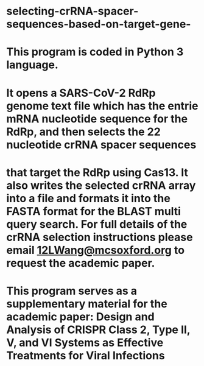 # selecting-crRNA-spacer-sequences-based-on-target-gene-
# This program is coded in Python 3 language.
# It opens a SARS-CoV-2 RdRp genome text file which has the entrie mRNA nucleotide sequence for the RdRp, and then selects the 22 nucleotide crRNA spacer sequences 
# that target the RdRp using Cas13. It also writes the selected crRNA array into a file and formats it into the FASTA format for the BLAST multi query search. For full details of the crRNA selection instructions please email 12LWang@mcsoxford.org to request the academic paper.
# This program serves as a supplementary material for the academic paper: Design and Analysis of CRISPR Class 2, Type II, V, and VI Systems as Effective Treatments for Viral Infections
